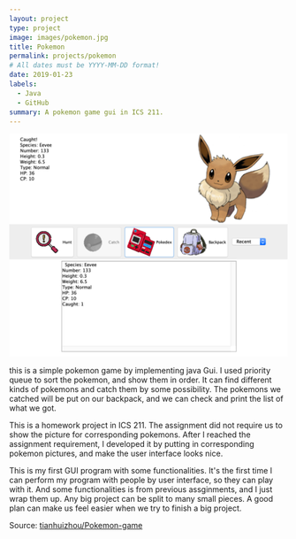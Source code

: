 ```yaml
---
layout: project
type: project
image: images/pokemon.jpg
title: Pokemon
permalink: projects/pokemon
# All dates must be YYYY-MM-DD format!
date: 2019-01-23
labels:
  - Java
  - GitHub
summary: A pokemon game gui in ICS 211.
---
```


<img class="ui medium right floated rounded image" src="../images/poke1.png">

this is a simple pokemon game by implementing java Gui. I used priority queue to sort the pokemon, and show them in order. It can find different kinds of pokemons and catch them by some possibility. The pokemons we catched will be put on our backpack, and we can check and print the list of what we got. 

This is a homework project in ICS 211. The assignment did not require us to show the picture for corresponding pokemons. After I reached the assignment requirement, I developed it by putting in corresponding pokemon pictures, and make the user interface looks nice.

This is my first GUI program with some functionalities. It's the first time I can perform my program with people by user interface, so they can play with it. And some functionalities is from previous assginments, and I just wrap them up. Any big project can be split to many small pieces. A good plan can make us feel easier when we try to finish a big project. 

 
 
Source: <a href="https://github.com/tianhuizhou/Pokemon-game"><i class="large github icon"></i>tianhuizhou/Pokemon-game</a>
